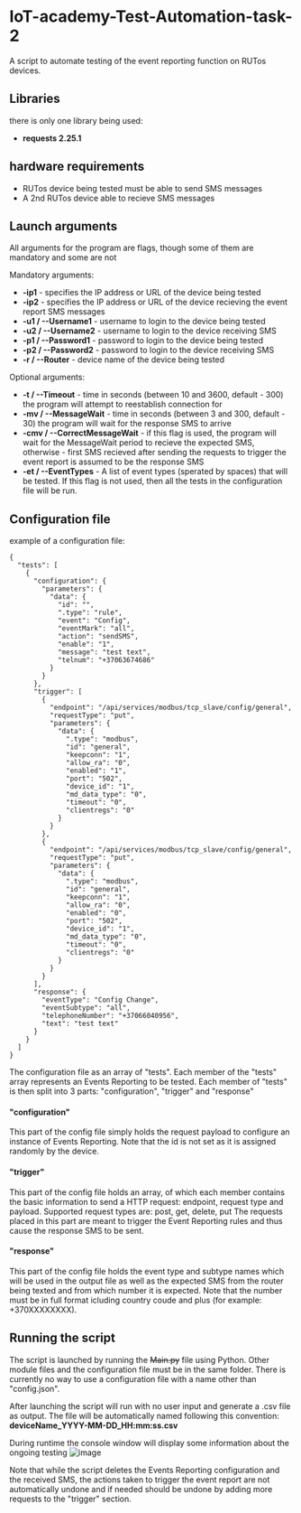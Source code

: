 # IoT-academy-Test-Automation-task-2
A script to automate testing of the event reporting function on RUTos devices.

## Libraries
there is only one library being used:
* **requests 2.25.1**

## hardware requirements

* RUTos device being tested must be able to send SMS messages
* A 2nd RUTos device able to recieve SMS messages

## Launch arguments
All arguments for the program are flags, though some of them are mandatory and some are not

Mandatory arguments:
* **-ip1** - specifies the IP address or URL of the device being tested
* **-ip2** - specifies the IP address or URL of the device recieving the event report SMS messages
* **-u1 / --Username1** - username to login to the device being tested
* **-u2 / --Username2** - username to login to the device receiving SMS
* **-p1 / --Password1** - password to login to the device being tested
* **-p2 / --Password2** - password to login to the device receiving SMS
* **-r / --Router** - device name of the device being tested

Optional arguments:
* **-t / --Timeout** - time in seconds (between 10 and 3600, default - 300) the program will attempt to reestablish connection for
* **-mv / --MessageWait** - time in seconds (between 3 and 300, default - 30) the program will wait for the response SMS to arrive
* **-cmv / --CorrectMessageWait** - if this flag is used, the program will wait for the MessageWait period to recieve the expected SMS, otherwise - first SMS recieved after sending the requests to trigger the event report is assumed to be the response SMS
* **-et / --EventTypes** - A list of event types (sperated by spaces) that will be tested. If this flag is not used, then all the tests in the configuration file will be run.

## Configuration file

example of a configuration file:

```
{
  "tests": [
    {
      "configuration": {
        "parameters": {
          "data": {
            "id": "",
            ".type": "rule",
            "event": "Config",
            "eventMark": "all",
            "action": "sendSMS",
            "enable": "1",
            "message": "test text",
            "telnum": "+37063674686"
          }
        }
      },
      "trigger": [
        {
          "endpoint": "/api/services/modbus/tcp_slave/config/general",
          "requestType": "put",
          "parameters": {
            "data": {
              ".type": "modbus",
              "id": "general",
              "keepconn": "1",
              "allow_ra": "0",
              "enabled": "1",
              "port": "502",
              "device_id": "1",
              "md_data_type": "0",
              "timeout": "0",
              "clientregs": "0"
            }
          }
        },
        {
          "endpoint": "/api/services/modbus/tcp_slave/config/general",
          "requestType": "put",
          "parameters": {
            "data": {
              ".type": "modbus",
              "id": "general",
              "keepconn": "1",
              "allow_ra": "0",
              "enabled": "0",
              "port": "502",
              "device_id": "1",
              "md_data_type": "0",
              "timeout": "0",
              "clientregs": "0"
            }
          }
        }
      ],
      "response": {
        "eventType": "Config Change",
        "eventSubtype": "all",
        "telephoneNumber": "+37066040956",
        "text": "test text"
      }
    }
  ]
}
```

The configuration file as an array of "tests". Each member of the "tests" array represents an Events Reporting to be tested. Each member of "tests" is then split into 3 parts: "configuration", "trigger" and "response"

#### "configuration"

This part of the config file simply holds the request payload to configure an instance of Events Reporting. 
Note that the id is not set as it is assigned randomly by the device.

#### "trigger"

This part of the config file holds an array, of which each member contains the basic information to send a HTTP request: endpoint, request type and payload. Supported request types are: post, get, delete, put
The requests placed in this part are meant to trigger the Event Reporting rules and thus cause the response SMS to be sent.

#### "response"

This part of the config file holds the event type and subtype names which will be used in the output file as well as the expected SMS from the router being texted and from which number it is expected. Note that the number must be in full format icluding country coude and plus (for example: +370XXXXXXXX).

## Running the script

The script is launched by running the ~~Main.py~~ file using Python. Other module files and the configuration file must be in the same folder. There is currently no way to use a configuration file with a name other than "config.json".

After launching the script will run with no user input and generate a .csv file as output. The file will be automatically named following this convention: **deviceName_YYYY-MM-DD_HH:mm:ss.csv**

During runtime the console window will display some information about the ongoing testing
![image](https://user-images.githubusercontent.com/20305489/221588334-2c3b113b-0cab-487b-82f4-3812b1b213b4.png)

Note that while the script deletes the Events Reporting configuration and the received SMS, the actions taken to trigger the event report
are not automatically undone and if needed should be undone by adding more requests to the "trigger" section.
 
